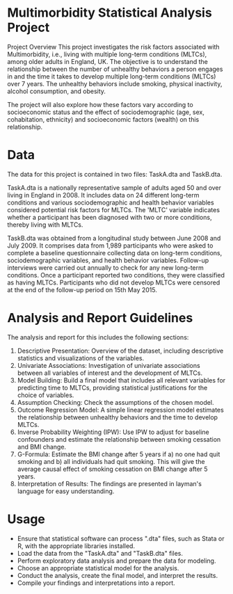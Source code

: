 # Multimorbidity Statistical Analysis Project
Project Overview
This project investigates the risk factors associated with Multimorbidity, i.e., living with multiple long-term conditions (MLTCs), among older adults in England, UK. The objective is to understand the relationship between the number of unhealthy behaviors a person engages in and the time it takes to develop multiple long-term conditions (MLTCs) over 7 years. The unhealthy behaviors include smoking, physical inactivity, alcohol consumption, and obesity.

The project will also explore how these factors vary according to socioeconomic status and the effect of sociodemographic (age, sex, cohabitation, ethnicity) and socioeconomic factors (wealth) on this relationship.

# Data
The data for this project is contained in two files: TaskA.dta and TaskB.dta.

TaskA.dta is a nationally representative sample of adults aged 50 and over living in England in 2008. It includes data on 24 different long-term conditions and various sociodemographic and health behavior variables considered potential risk factors for MLTCs. The 'MLTC' variable indicates whether a participant has been diagnosed with two or more conditions, thereby living with MLTCs.

TaskB.dta was obtained from a longitudinal study between June 2008 and July 2009. It comprises data from 1,989 participants who were asked to complete a baseline questionnaire collecting data on long-term conditions, sociodemographic variables, and health behavior variables. Follow-up interviews were carried out annually to check for any new long-term conditions. Once a participant reported two conditions, they were classified as having MLTCs. Participants who did not develop MLTCs were censored at the end of the follow-up period on 15th May 2015.

# Analysis and Report Guidelines
The analysis and report for this includes the following sections:

1. Descriptive Presentation: Overview of the dataset, including descriptive statistics and visualizations of the variables.
2. Univariate Associations: Investigation of univariate associations between all variables of interest and the development of MLTCs.
3. Model Building: Build a final model that includes all relevant variables for predicting time to MLTCs, providing statistical justifications for the choice of variables.
4. Assumption Checking: Check the assumptions of the chosen model.
5. Outcome Regression Model: A simple linear regression model estimates the relationship between unhealthy behaviors and the time to develop MLTCs.
6. Inverse Probability Weighting (IPW): Use IPW to adjust for baseline confounders and estimate the relationship between smoking cessation and BMI change.
7. G-Formula: Estimate the BMI change after 5 years if a) no one had quit smoking and b) all individuals had quit smoking. This will give the average causal effect of smoking cessation on BMI change after 5 years.
8. Interpretation of Results: The findings are presented in layman's language for easy understanding.

# Usage
- Ensure that statistical software can process ".dta" files, such as Stata or R, with the appropriate libraries installed.
- Load the data from the "TaskA.dta" and "TaskB.dta" files.
- Perform exploratory data analysis and prepare the data for modeling.
- Choose an appropriate statistical model for the analysis.
- Conduct the analysis, create the final model, and interpret the results.
- Compile your findings and interpretations into a report.
